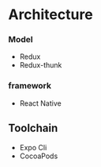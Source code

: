 # Architecture
### Model
- Redux
- Redux-thunk

### framework
- React Native

## Toolchain
- Expo Cli
- CocoaPods